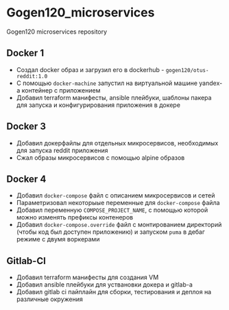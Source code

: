 # Gogen120_microservices
Gogen120 microservices repository

## Docker 1

* Создал docker образ и загрузил его в dockerhub - `gogen120/otus-reddit:1.0`
* С помощью `docker-machine` запустил на виртуальной машине yandex-а контейнер с приложением
* Добавил terraform манифесты, ansible плейбуки, шаблоны пакера для запуска и конфигурирования приложения в докере

## Docker 3
* Добавил докерфайлы для отдельных микросервисов, необходимых для запуска reddit приложения
* Сжал образы микросервисов с помощью alpine образов

## Docker 4
* Добавил `docker-compose` файл с описанием микросервисов и сетей
* Параметризовал некоторыые переменные для `docker-compose` файла
* Добавил переменную `COMPOSE_PROJECT_NAME`, с помощью которой можно изменять префиксы контенеров
* Добавил `docker-compose.override` файл с монтированием директорий (чтобы код был доступен приложению) и запуском `puma` в дебаг режиме с двумя воркерами

## Gitlab-CI
* Добавил terraform манифесты для создания VM
* Добавил ansible плейбуки для уствановки докера и gitlab-а
* Добавил gitlab ci пайплайн для сборки, тестирования и деплоя на различные окружения
